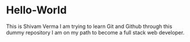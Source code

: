 # Hello-World
This is Shivam Verma 
I am trying to learn Git and Github through this dummy repository
I am on my path to become a full stack web developer.

